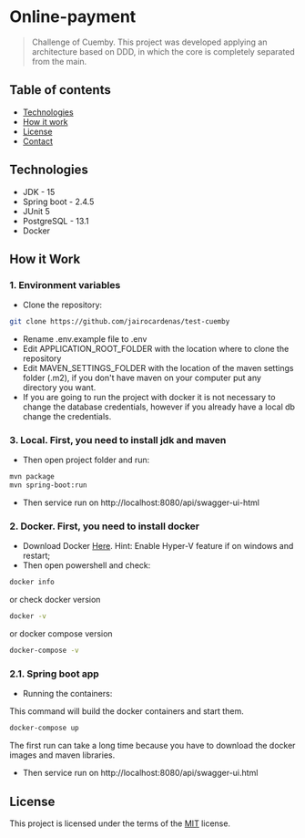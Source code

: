 # Online-payment
> Challenge of Cuemby. This project was developed applying an architecture based on DDD, in which the core is completely separated from the main.

## Table of contents
* [Technologies](#technologies)
* [How it work](#how-work)
* [License](#license)
* [Contact](#contact)

## Technologies
* JDK - 15
* Spring boot - 2.4.5
* JUnit 5
* PostgreSQL - 13.1
* Docker

## How it Work
### **1. Environment variables**
* Clone the repository:
```bash
git clone https://github.com/jairocardenas/test-cuemby
```
* Rename .env.example file to .env
* Edit APPLICATION_ROOT_FOLDER with the location where to clone the repository
* Edit MAVEN_SETTINGS_FOLDER with the location of the maven settings folder (.m2), if you don't have maven on your computer put any directory you want.
* If you are going to run the project with docker it is not necessary to change the database credentials, however if you already have a local db change the credentials.

### **3. Local. First, you need to install jdk and maven**

* Then open project folder and run:
```bash
mvn package
mvn spring-boot:run
```

* Then service run on http://localhost:8080/api/swagger-ui-html

### **2. Docker. First, you need to install docker**

* Download Docker [Here](https://docs.docker.com/docker-for-windows/install/). Hint: Enable Hyper-V feature if on windows and restart;
* Then open powershell and check:
```bash
docker info
```
or check docker version
```bash
docker -v
```
or docker compose version
```bash
docker-compose -v
```
### **2.1. Spring boot app**


* Running the containers:

This command will build the docker containers and start them.
```bash
docker-compose up
```
The first run can take a long time because you have to download the docker images and maven libraries.

* Then service run on http://localhost:8080/api/swagger-ui.html

## License
This project is licensed under the terms of the [MIT](https://choosealicense.com/licenses/mit/) license.
